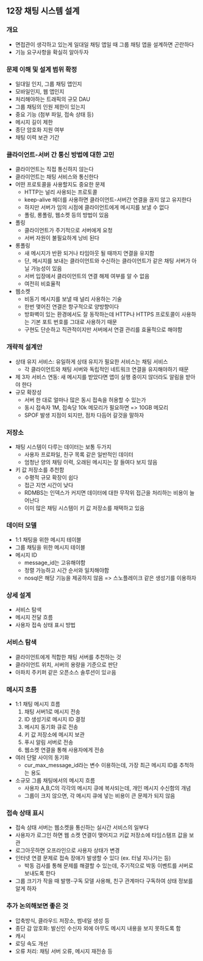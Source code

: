 ## 12장 채팅 시스템 설계

### 개요
- 면접관이 생각하고 있는게 일대일 채팅 앱일 때 그룹 채팅 앱을 설계하면 곤란하다
- 기능 요구사항을 확실히 알아두자

### 문제 이해 및 설계 범위 확정
- 일대일 인지, 그룹 채팅 앱인지
- 모바일인지, 웹 앱인지
- 처리해야하는 트래픽의 규모 DAU
- 그룹 채팅의 인원 제한이 있는지
- 중요 기능 (첨부 파일, 접속 상태 등)
- 메시지 길이 제한
- 종단 암호화 지원 여부
- 채팅 이력 보관 기간

### 클라이언트-서버 간 통신 방법에 대한 고민
- 클라이언트는 직접 통신하지 않는다
- 클라이언트는 채팅 서비스와 통신한다
- 어떤 프로토콜을 사용할지도 중요한 문제
  - HTTP는 널리 사용되는 프로토콜
  - keep-alive 헤더를 사용하면 클라이언트-서버간 연결을 끊지 않고 유지한다
  - 하지만 서버가 임의 시점에 클라이언트에게 메시지를 보낼 수 없다
  - 폴링, 롱폴링, 웹소켓 등의 방법이 있음
- 폴링
  - 클라이언트가 주기적으로 서버에게 요청
  - 서버 자원이 불필요하게 낭비 된다
- 롱폴링
  - 새 메시지가 반환 되거나 타임아웃 될 때까지 연결을 유지함
  - 단, 메시지를 보내는 클라이언트와 수신하는 클라이언트가 같은 채팅 서버가 아닐 가능성이 있음
  - 서버 입장에서 클라이언트의 연결 해제 여부를 알 수 없음
  - 여전히 비효율적
- 웹소켓
  - 비동기 메시지를 보낼 때 널리 사용하는 기술
  - 한번 맺어진 연결은 항구적으로 양방향이다
  - 방화벽이 있는 환경에서도 잘 동작하는데 HTTP나 HTTPS 프로토콜이 사용하는 기본 포트 번호를 그대로 사용하기 때문
  - 구현도 단순하고 직관적이지만 서버에서 연결 관리를 효율적으로 해야함

### 개략적 설계안
- 상태 유지 서비스: 유일하게 상태 유지가 필요한 서비스는 채팅 서비스
  - 각 클라이언트와 채팅 서버와 독립적인 네트워크 연결을 유지해야하기 때문
- 제 3자 서비스 연동: 새 메시지를 받았다면 앱이 실행 중이지 않더라도 알림을 받아야 한다
- 규모 확장성
  - 서버 한 대로 얼마나 많은 동시 접속을 허용할 수 있는가
  - 동시 접속자 1M, 접속당 10k 메모리가 필요하면 => 10GB 메모리
  - SPOF 발생 지점이 되지만, 점차 다듬어 갈것을 말하자

### 저장소
- 채팅 시스템이 다루는 데이터는 보통 두가지
  - 사용자 프로파일, 친구 목록 같은 일반적인 데이터
  - 엄청난 양의 채팅 이력, 오래된 메시지는 잘 들여다 보지 않음
- 키 값 저장소를 추천함
  - 수평적 규모 확장이 쉽다
  - 접근 지연 시간이 낮다
  - RDMBS는 인덱스가 커지면 데이터에 대한 무작위 접근을 처리하는 비용이 늘어난다
  - 이미 많은 채팅 시스템이 키 값 저장소를 채택하고 있음

### 데이터 모델
- 1:1 채팅을 위한 메시지 테이블
- 그룹 채팅을 위한 메시지 테이블
- 메시지 ID
  - message_id는 고유해야함
  - 정렬 가능하고 시간 순서와 일치해야함
  - nosql은 해당 기능을 제공하지 않음 => 스노플레이크 같은 생성기를 이용하자

### 상세 설계
- 서비스 탐색
- 메시지 전달 흐름
- 사용자 접속 상태 표시 방법

### 서비스 탐색
- 클라이언트에게 적합한 채팅 서버를 추천하는 것
- 클라이언트 위치, 서버의 용량을 기준으로 판단
- 아파치 주키퍼 같은 오픈소스 솔루션이 있ㄹ음

### 메시지 흐름
- 1:1 채팅 메시지 흐름
  1. 채팅 서버1로 메시지 전송
  2. ID 생성기로 메시지 ID 결정
  3. 메시지 동기화 큐로 전송
  4. 키 값 저장소에 메시지 보관
  5. 푸시 알림 서버로 전송
  6. 웹소켓 연결을 통해 사용자에게 전송
- 여러 단말 사이의 동기화
  - cur_max_message_id라는 변수 이용하는데, 가장 최근 메시지 ID를 추척하는 용도
- 소규모 그룹 채팅에서의 메시지 흐름
  - 사용자 A,B,C의 각각의 메시지 큐에 복사되는데, 개인 메시지 수신함의 개념
  - 그룹이 크지 않으면, 각 메시지 큐에 넣는 비용이 큰 문제가 되지 않음

### 접속 상태 표시
- 접속 상태 서버는 웹소켓을 통신하는 실시간 서비스의 일부다
- 사용자가 로그인 하면 웹 소켓 연결이 맺어지고 키값 저장소에 타임스탬프 값을 보관
- 로그아웃하면 오프라인으로 사용자 상태가 변경
- 인터넷 연결 문제로 접속 장애가 발생할 수 있다 (ex. 터널 지나가는 등)
  - 박동 검사를 통해 문제를 해결할 수 있는데, 주기적으로 박동 이벤트를 서버로 보내도록 한다
- 그룹 크기가 작을 때 발행-구독 모델 사용해, 친구 관계마다 구독하여 상태 정보를 알게 하자

### 추가 논의해보면 좋은 것
- 압축방식, 클라우드 저장소, 썸네일 생성 등
- 종단 감 암호화: 발신인 수신자 외에 아무도 메시지 내용을 보지 못하도록 함
- 캐시
- 로딩 속도 개선
- 오류 처리: 채팅 서버 오류, 메시지 재전송 등